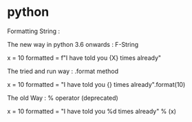 # python

Formatting String :

The new way in python 3.6 onwards : F-String

x = 10
formatted = f"I have told you {X} times already"

The tried and run way : .format method

x = 10
formatted = "I have told you {} times already".format(10)

The old Way : % operator (deprecated)

x = 10
formatted = "I have told you %d times already" % (x)
